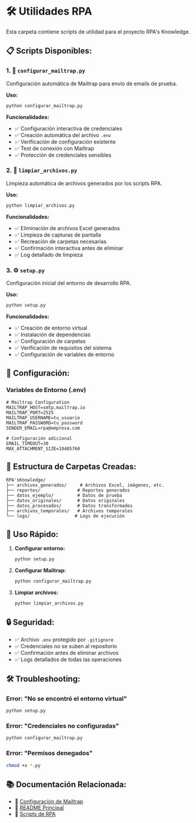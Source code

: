 # 🛠️ Utilidades RPA

Esta carpeta contiene scripts de utilidad para el proyecto RPA's Knowledge.

## 📋 **Scripts Disponibles:**

### **1. 🔧 `configurar_mailtrap.py`**
Configuración automática de Mailtrap para envío de emails de prueba.

**Uso:**
```bash
python configurar_mailtrap.py
```

**Funcionalidades:**
- ✅ Configuración interactiva de credenciales
- ✅ Creación automática del archivo `.env`
- ✅ Verificación de configuración existente
- ✅ Test de conexión con Mailtrap
- ✅ Protección de credenciales sensibles

### **2. 🧹 `limpiar_archivos.py`**
Limpieza automática de archivos generados por los scripts RPA.

**Uso:**
```bash
python limpiar_archivos.py
```

**Funcionalidades:**
- ✅ Eliminación de archivos Excel generados
- ✅ Limpieza de capturas de pantalla
- ✅ Recreación de carpetas necesarias
- ✅ Confirmación interactiva antes de eliminar
- ✅ Log detallado de limpieza

### **3. ⚙️ `setup.py`**
Configuración inicial del entorno de desarrollo RPA.

**Uso:**
```bash
python setup.py
```

**Funcionalidades:**
- ✅ Creación de entorno virtual
- ✅ Instalación de dependencias
- ✅ Configuración de carpetas
- ✅ Verificación de requisitos del sistema
- ✅ Configuración de variables de entorno

## 🔧 **Configuración:**

### **Variables de Entorno (.env)**
```env
# Mailtrap Configuration
MAILTRAP_HOST=smtp.mailtrap.io
MAILTRAP_PORT=2525
MAILTRAP_USERNAME=tu_usuario
MAILTRAP_PASSWORD=tu_password
SENDER_EMAIL=rpa@empresa.com

# Configuración adicional
EMAIL_TIMEOUT=30
MAX_ATTACHMENT_SIZE=10485760
```

## 📁 **Estructura de Carpetas Creadas:**

```
RPA'sKnowledge/
├── archivos_generados/     # Archivos Excel, imágenes, etc.
├── reportes/              # Reportes generados
├── datos_ejemplo/         # Datos de prueba
├── datos_originales/      # Datos originales
├── datos_procesados/      # Datos transformados
├── archivos_temporales/   # Archivos temporales
└── logs/                 # Logs de ejecución
```

## 🚀 **Uso Rápido:**

1. **Configurar entorno:**
   ```bash
   python setup.py
   ```

2. **Configurar Mailtrap:**
   ```bash
   python configurar_mailtrap.py
   ```

3. **Limpiar archivos:**
   ```bash
   python limpiar_archivos.py
   ```

## 🔒 **Seguridad:**

- ✅ Archivo `.env` protegido por `.gitignore`
- ✅ Credenciales no se suben al repositorio
- ✅ Confirmación antes de eliminar archivos
- ✅ Logs detallados de todas las operaciones

## 🛠️ **Troubleshooting:**

### **Error: "No se encontró el entorno virtual"**
```bash
python setup.py
```

### **Error: "Credenciales no configuradas"**
```bash
python configurar_mailtrap.py
```

### **Error: "Permisos denegados"**
```bash
chmod +x *.py
```

## 📚 **Documentación Relacionada:**

- 📧 [Configuración de Mailtrap](../docs/CONFIGURACION_MAILTRAP.md)
- 📖 [README Principal](../README.md)
- 🤖 [Scripts de RPA](../scripts/) 
